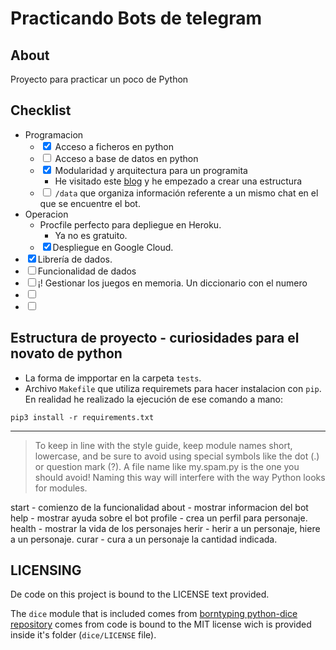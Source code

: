 # Practicando Bots de telegram

## About

Proyecto para practicar un poco de Python

## Checklist

- Programacion
  - <input type="checkbox" checked> Acceso a ficheros en python
  - <input type="checkbox" > Acceso a base de datos en python
  - <input type="checkbox" checked> Modularidad y arquitectura para un programita
    - He visitado este [blog](https://docs.python-guide.org/writing/structure/) y he empezado a crear una estructura
  - <input type="checkbox"> `/data` que organiza información referente a un mismo chat en el que se encuentre el bot.
- Operacion
  - Procfile perfecto para depliegue en Heroku.
    - Ya no es gratuito. 
  - <input type="checkbox" checked>Despliegue en Google Cloud.
- <input type="checkbox" checked>Librería de dados.
- <input type="checkbox">Funcionalidad de dados
- <input type="checkbox">¡! Gestionar los juegos en memoria. Un diccionario con el numero
- <input type="checkbox">
- <input type="checkbox">

## Estructura de proyecto - curiosidades para el novato de python

- La forma de impportar en la carpeta `tests`.
- Archivo `Makefile` que utiliza requiremets para hacer instalacion con `pip`. En realidad he realizado la ejecución de ese comando a mano:

~~~
pip3 install -r requirements.txt
~~~


--- 

> To keep in line with the style guide, keep module names short, lowercase, and be sure to avoid using special symbols like the dot (.) or question mark (?). A file name like my.spam.py is the one you should avoid! Naming this way will interfere with the way Python looks for modules.

start - comienzo de la funcionalidad
about - mostrar informacion del bot
help - mostrar ayuda sobre el bot
profile - crea un perfil para personaje.
health - mostrar la vida de los personajes
herir - herir a un personaje, hiere a un personaje.
curar - cura a un personaje la cantidad indicada.

## LICENSING

De code on this project is bound to the LICENSE text provided.

The `dice` module that is included comes from  [borntyping python-dice repository](https://github.com/borntyping/python-dice/) comes from code is bound to the MIT license wich is provided inside it's folder (`dice/LICENSE` file).
